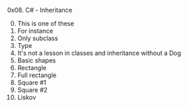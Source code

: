 0x08. C# - Inheritance

0. This is one of these
1. For instance
2. Only subclass
3. Type
4. It's not a lesson in classes and inheritance without a Dog
5. Basic shapes
6. Rectangle
7. Full rectangle
8. Square #1
9. Square #2
10. Liskov
